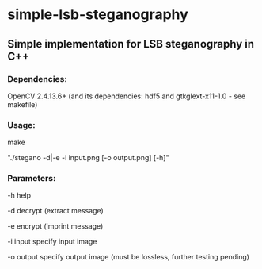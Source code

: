 # simple-lsb-steganography
## Simple implementation for LSB steganography in C++

### Dependencies:

  OpenCV 2.4.13.6+ (and its dependencies: hdf5 and gtkglext-x11-1.0 - see makefile)

### Usage:

  make
  
  "./stegano -d|-e -i input.png [-o output.png] [-h]"

### Parameters:

  -h            help
  
  -d            decrypt (extract message)
  
  -e            encrypt (imprint message)
  
  -i  input     specify input image
  
  -o  output    specify output image  (must be lossless, further testing pending)

